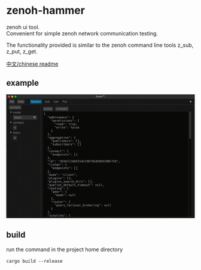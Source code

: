# zenoh-hammer

zenoh ui tool.   
Convenient for simple zenoh network communication testing.

The functionality provided is similar to the zenoh command line tools z_sub, z_put, z_get.

[中文/chinese readme](https://github.com/sanri/zenoh-hammer/blob/main/README.zh.md)


## example

<img src="media/example.gif">

## build

run the command in the project home directory

```shell
cargo build --release
```
